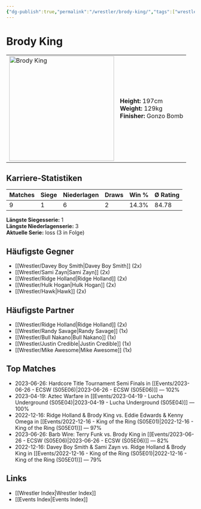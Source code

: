 ```yaml
---
{"dg-publish":true,"permalink":"/wrestler/brody-king/","tags":["wrestler"],"noteIcon":"","created":"2025-08-11T09:33:17.948+02:00"}
---
```



# Brody King

<table>
<tr>
<td><img src="Brody King.png" width="280" alt="Brody King"></td>
<td>
<b>Height:</b> 197cm<br>
<b>Weight:</b> 129kg<br>
<b>Finisher:</b> Gonzo Bomb<br>
</td>
</tr>
</table>

## Karriere-Statistiken

| Matches | Siege | Niederlagen | Draws | Win % | Ø Rating |
|---------|-------|-------------|-------|-------|-----------|
| 9 | 1 | 6 | 2 | 14.3% | 84.78 |

**Längste Siegesserie:** 1<br>**Längste Niederlagenserie:** 3<br>**Aktuelle Serie:** loss (3 in Folge)


## Häufigste Gegner
- [[Wrestler/Davey Boy Smith\|Davey Boy Smith]] (2x)
- [[Wrestler/Sami Zayn\|Sami Zayn]] (2x)
- [[Wrestler/Ridge Holland\|Ridge Holland]] (2x)
- [[Wrestler/Hulk Hogan\|Hulk Hogan]] (2x)
- [[Wrestler/Hawk\|Hawk]] (2x)

## Häufigste Partner
- [[Wrestler/Ridge Holland\|Ridge Holland]] (2x)
- [[Wrestler/Randy Savage\|Randy Savage]] (1x)
- [[Wrestler/Bull Nakano\|Bull Nakano]] (1x)
- [[Wrestler/Justin Credible\|Justin Credible]] (1x)
- [[Wrestler/Mike Awesome\|Mike Awesome]] (1x)

## Top Matches
- 2023-06-26: Hardcore Title Tournament Semi Finals in [[Events/2023-06-26 - ECSW (S05E06)\|2023-06-26 - ECSW (S05E06)]] — 102%
- 2023-04-19: Aztec Warfare in [[Events/2023-04-19 - Lucha Underground (S05E04)\|2023-04-19 - Lucha Underground (S05E04)]] — 100%
- 2022-12-16: Ridge Holland & Brody King vs. Eddie Edwards & Kenny Omega in [[Events/2022-12-16 - King of the Ring (S05E01)\|2022-12-16 - King of the Ring (S05E01)]] — 97%
- 2023-06-26: Barb Wire: Terry Funk vs. Brody King in [[Events/2023-06-26 - ECSW (S05E06)\|2023-06-26 - ECSW (S05E06)]] — 82%
- 2022-12-16: Davey Boy Smith & Sami Zayn vs. Ridge Holland & Brody King in [[Events/2022-12-16 - King of the Ring (S05E01)\|2022-12-16 - King of the Ring (S05E01)]] — 79%

## Links
- [[Wrestler Index\|Wrestler Index]]
- [[Events Index\|Events Index]]

